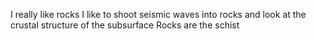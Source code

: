 I really like rocks
I like to shoot seismic waves into rocks and look at the crustal structure of the subsurface
Rocks are the schist 
